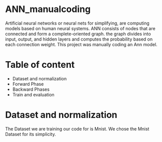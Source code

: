 # ANN_manualcoding
Artificial neural networks or neural nets for simplifying, are computing models based on human neural systems. ANN consists of nodes that are connected and form a complete-oriented graph. the graph divides into input, output, and hidden layers and computes the probability based on each connection weight. This project was manually coding an Ann model.

# Table of content
- Dataset and normalization
- Forward Phase
- Backward Phases
- Train and evaluation

# Dataset and normalization
The Dataset we are training our code for is Mnist. We chose the Mnist Dataset for its simplicity. 
